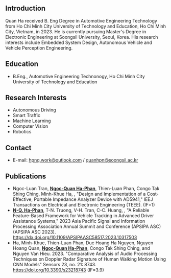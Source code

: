 ## Introduction
Quan Ha received B. Eng Degree in Automotive Engineering Technology from Ho Chi Minh City University of Technology and Education, Ho Chi Minh City, Vietnam, in 2023. He is currently pursuing Master's Degree in Electronic Engineering at Soongsil University, Seoul, Korea. His research interests include Embedded System Design, Autonomous Vehicle and Vehicle Perception Engineering.

## Education
+ B.Eng., Automotive Engineering Technonogy, Ho Chi Minh City University of Technology and Education


## Research Interests
+ Autonomous Driving
+ Smart Traffic
+ Machine Learning
+ Computer Vision
+ Robotics

## Contact
+ E-mail: <hpnq.work@outlook.com> / <quanhpn@soongsil.ac.kr>
  
## Publications
+ Ngoc-Luan Tran, **<ins>Ngoc-Quan Ha-Phan</ins>**, Thien-Luan Phan, Congo Tak Shing Ching, Minh-Khue Ha, , "Design and Implementation of a Cost-Effective, Portable Impedance Analyzer Device with AD5941," IEEJ Transactions on Electrical and Electronic Engineering (TEEE). (IF=1)
+ **<ins>N-Q. Ha-Phan</ins>**, T-N. Truong, V-H. Tran, C-C. Huang, , "A Reliable Feature-Based Framework for Vehicle Tracking in Advanced Driver Assistance Systems," 2023 Asia Pacific Signal and Information Processing Association Annual Summit and Conference (APSIPA ASC) (APSIPA ASC 2023). <https://dx.doi.org/10.1109/APSIPAASC58517.2023.10317503>
+ Ha, Minh-Khue, Thien-Luan Phan, Duc Hoang Ha Nguyen, Nguyen Hoang Quan, **<ins>Ngoc-Quan Ha-Phan</ins>**, Congo Tak Shing Ching, and Nguyen Van Hieu. 2023. "Comparative Analysis of Audio Processing Techniques on Doppler Radar Signature of Human Walking Motion Using CNN Models" Sensors 23, no. 21: 8743. <https://doi.org/10.3390/s23218743> (IF=3.9)
